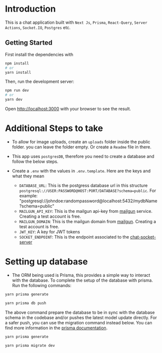 # Introduction

This is a chat application built with `Next Js`, `Prisma`, `React-Query`, `Server Actions`, `Socket.IO`, `Postgres` etc.

## Getting Started

First install the dependencies with

```bash
npm install
# or
yarn install
```

Then, run the development server:

```bash
npm run dev
# or
yarn dev
```

Open [http://localhost:3000](http://localhost:3000) with your browser to see the result.

# Additional Steps to take

- To allow for image uploads, create an `uploads` folder inside the public folder. you can leave the folder empty. Or create a `Readme` file in there.

- This app uses `postgresDB`, therefore you need to create a database and follow the below steps.

- Create a `.env` with the values in `.env.template`. Here are the keys and what they mean
  - `DATABASE_URL`: This is the postgress database url in this structure `postgresql://USER:PASSWORD@HOST:PORT/DATABASE?schema=public`. For example: "postgresql://johndoe:randompassword@localhost:5432/mydbName?schema=public"
  - `MAILGUN_API_KEY`: This is the mailgun api-key from [mailgun](https://www.mailgun.com/) service. Creating a test account is free.
  - `MAILGUN_DOMAIN`: This is the mailgun domain from [mailgun](https://www.mailgun.com/). Creating a test account is free.
  - `JWT_KEY`: A key for JWT tokens
  - `SOCKET_ENDPOINT`: This is the endpoint associated to the [chat-socket-server](https://github.com/kenselasie/chat-sockets-server.git)

# Setting up database

- The ORM being used is Prisma, this provides a simple way to interact with the database. To complete the setup of the database with prisma. Run the following commands:

```bash
yarn prisma generate

yarn prisma db push
```

The above command prepare the database to be in sync with the database schema in the codebase and/or pushes the latest model update directly. For a safer push, you can use the migration command instead below. You can find more information in the [prisma documentation](https://www.prisma.io/docs/getting-started).

```bash
yarn prisma generate

yarn prisma migrate dev
```
